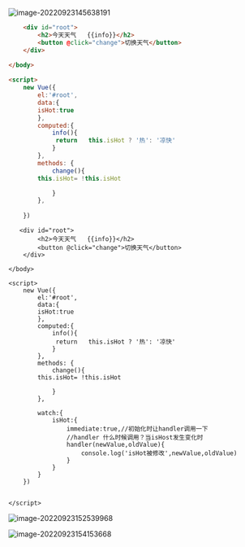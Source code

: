 ![image-20220923145638191](C:\Users\yn\AppData\Roaming\Typora\typora-user-images\image-20220923145638191.png)

```html
    <div id="root">
        <h2>今天天气   {{info}}</h2>
        <button @click="change">切换天气</button>
    </div>
    
</body>

<script>
    new Vue({
        el:'#root',
        data:{
        isHot:true
        },
        computed:{ 
            info(){
             return   this.isHot ? '热': '凉快'
            }
        },
        methods: {
            change(){ 
        this.isHot= !this.isHot

            }
        },
        
    })
```



```
   <div id="root">
        <h2>今天天气   {{info}}</h2>
        <button @click="change">切换天气</button>
    </div>
    
</body>

<script>
    new Vue({
        el:'#root',
        data:{
        isHot:true
        },
        computed:{ 
            info(){
             return   this.isHot ? '热': '凉快'
            }
        },
        methods: {
            change(){ 
        this.isHot= !this.isHot

            }
        },
        
        watch:{ 
            isHot:{ 
                immediate:true,//初始化时让handler调用一下
                //handler 什么时候调用？当isHost发生变化时
                handler(newValue,oldValue){
                    console.log('isHot被修改',newValue,oldValue)
                }
            }
        }
    })


</script>

```

![image-20220923152539968](C:\Users\yn\AppData\Roaming\Typora\typora-user-images\image-20220923152539968.png)



![image-20220923154153668](C:\Users\yn\AppData\Roaming\Typora\typora-user-images\image-20220923154153668.png)